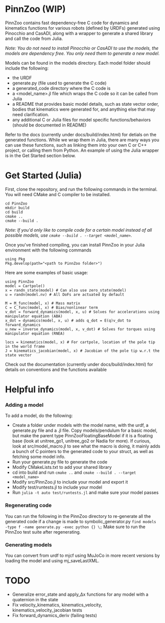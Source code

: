 # PinnZoo (WIP)

PinnZoo contains fast dependency-free C code for dynamics and kinematics functions for various robots (defined by URDFs) generated using Pinocchio and CasADI, along with a wrapper to generate a shared library and call the code from Julia. 

*Note: You do not need to install Pinocchio or CasADI to use the models, the models are dependency free. You only need them to generate a new model.*

Models can be found in the models directory. Each model folder should include the following:
- the URDF
- generate.py (file used to generate the C code)
- a generated_code directory where the C code is
- a <model_name>.jl file which wraps the C code so it can be called from Julia
- a README that provides basic model details, such as state vector order, bodies that kinematics were generated for, and anything else that may need clarification.
- any additional C or Julia files for model specific functions/behaviors (should be documented in README)

Refer to the docs (currently under docs/build/index.html) for detials on the generated functions. While we wrap them in Julia, there are many ways you can use these functions, such as linking them into your own C or C++ project, or calling them from Python. An example of using the Julia wrapper is in the Get Started section below.

# Get Started (Julia)
First, clone the repository, and run the following commands in the terminal. You will need CMake and C compiler to be installed.
```
cd PinnZoo
mkdir build
cd build
cmake ..
cmake --build .
```

*Note: If you'd only like to compile code for a certain model instead of all possible models, use `cmake --build . --target <model_name>`.*

Once you've finished compiling, you can install PinnZoo in your Julia environment with the following commands
```
using Pkg
Pkg.develop(path="<path to PinnZoo folder>")
```

Here are some examples of basic usage:
```
using PinnZoo
model = Cartpole()
x = randn_state(model) # Can also use zero_state(model)
u = randn(model.nv) # All DoFs are actuated by default

M = M_func(model, x) # Mass matrix
C = C_func(model, x) # Bias/nonlinear term
v_dot = forward_dynamics(model, x, u) # Solves for accelerations using manipulator equation (ABA)
x_dot = dynamics(model, x, u) # adds q_dot = E(q)v_dot to forward_dynamics
u_new = inverse_dynamics(model, x, v_dot) # Solves for torques using manipulator equation (RNEA)

locs = kinematics(model, x) # For cartpole, location of the pole tip in the world frame
J = kinematics_jacobian(model, x) # Jacobian of the pole tip w.r.t the state vector
```
Check out the documentation (currently under docs/build/index.html) for details on conventions and the functions available

# Helpful info

### Adding a model
To add a model, do the following:
- Create a folder under models with the model name, with the urdf, a generate.py file and a <name>.jl file. Copy models/pendulum for a basic model,
  but make the parent type PinnZooFloatingBaseModel if it is a floating base (look at unitree_go1, unitree_go2 or Nadia for more). If curious, look at src/model_macro.jl to see what the macro is doing, it mainly adds a bunch of C pointers to the generated code to your struct, as well as
  fetching some model info.
- Run your generate.py file to generate the code
- Modify CMakeLists.txt to add your shared library
- cd into build and run `cmake ..` and `cmake --build . --target <model_name>`
- Modify src/PinnZoo.jl to include your model and export it
- Modify test/runtests.jl to include your model
- Run `julia -t auto test/runtests.jl` and make sure your model passes

### Regenerating code
You can run the following in the PinnZoo directory to re-generate all the generated code if a change is made to symbolic_generator.py
`find models -type f -name generate.py -exec python {} \;`
Make sure to run the PinnZoo test suite after regenerating.

### Generating models
You can convert from urdf to mjcf using MuJoCo in more recent versions by loading the model and using mj_saveLastXML.

# TODO
- Generalize error_state and apply_Δx functions for any model with a quaternion in the state
- Fix velocity_kinematics, kinematics_velocity, kinematics_velocity_jacobian tests
- Fix forward_dynamics_deriv (failing tests)